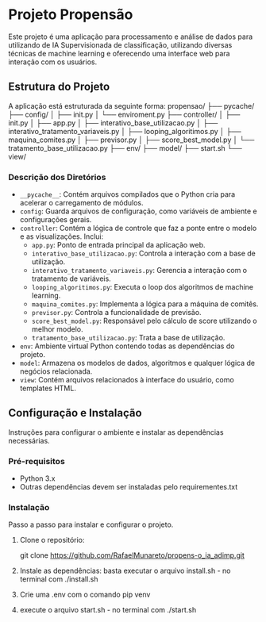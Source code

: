 # Projeto Propensão

Este projeto é uma aplicação  para processamento e análise de dados para utilizando de IA Supervisionada de classificação, utilizando diversas técnicas de machine learning e oferecendo uma interface web para interação com os usuários.

## Estrutura do Projeto

A aplicação está estruturada da seguinte forma:
propensao/
├── pycache/
├── config/
│ ├── init.py
│ └── enviroment.py
├── controller/
│ ├── init.py
│ ├── app.py
│ ├── interativo_base_utilizacao.py
│ ├── interativo_tratamento_variaveis.py
│ ├── looping_algoritimos.py
│ ├── maquina_comites.py
│ ├── previsor.py
│ ├── score_best_model.py
│ └── tratamento_base_utilizacao.py
├── env/
├── model/
├── start.sh
└── view/

### Descrição dos Diretórios

- `__pycache__`: Contém arquivos compilados que o Python cria para acelerar o carregamento de módulos.
- `config`: Guarda arquivos de configuração, como variáveis de ambiente e configurações gerais.
- `controller`: Contém a lógica de controle que faz a ponte entre o modelo e as visualizações. Inclui:
  - `app.py`: Ponto de entrada principal da aplicação web.
  - `interativo_base_utilizacao.py`: Controla a interação com a base de utilização.
  - `interativo_tratamento_variaveis.py`: Gerencia a interação com o tratamento de variáveis.
  - `looping_algoritimos.py`: Executa o loop dos algoritmos de machine learning.
  - `maquina_comites.py`: Implementa a lógica para a máquina de comitês.
  - `previsor.py`: Controla a funcionalidade de previsão.
  - `score_best_model.py`: Responsável pelo cálculo de score utilizando o melhor modelo.
  - `tratamento_base_utilizacao.py`: Trata a base de utilização.
- `env`: Ambiente virtual Python contendo todas as dependências do projeto.
- `model`: Armazena os modelos de dados, algoritmos e qualquer lógica de negócios relacionada.
- `view`: Contém arquivos relacionados à interface do usuário, como templates HTML.

## Configuração e Instalação

Instruções para configurar o ambiente e instalar as dependências necessárias.

### Pré-requisitos

- Python 3.x
- Outras dependências devem ser instaladas pelo requirementes.txt


### Instalação

Passo a passo para instalar e configurar o projeto.

1. Clone o repositório:

    git clone https://github.com/RafaelMunareto/propens-o_ia_adimp.git

2.  Instale as dependências:
    basta executar o arquivo install.sh - no terminal com ./install.sh

3. Crie uma .env com o comando
    pip venv 

3. execute o arquivo start.sh - no terminal com ./start.sh
